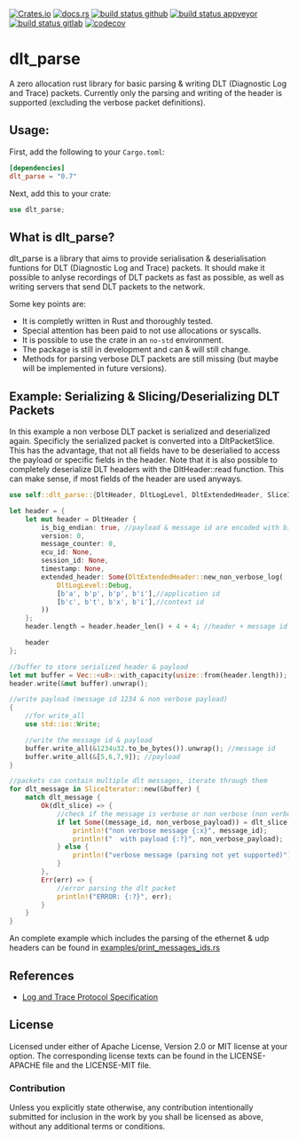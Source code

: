 [![Crates.io](https://img.shields.io/crates/v/dlt_parse.svg)](https://crates.io/crates/dlt_parse)
[![docs.rs](https://docs.rs/dlt_parse/badge.svg)](https://docs.rs/dlt_parse)
[![build status github](https://github.com/JulianSchmid/dlt-parse-rs/actions/workflows/main.yml/badge.svg?branch=main)](https://github.com/JulianSchmid/dlt-parse-rs/actions/workflows/main.yml)
[![build status appveyor](https://ci.appveyor.com/api/projects/status/3tba6q6as9kqr1wa/branch/main?svg=true)](https://ci.appveyor.com/project/JulianSchmid/dlt-parse-rs/branch/main)
[![build status gitlab](https://gitlab.com/julian.schmid/dlt-parse-rs/badges/main/pipeline.svg)](https://gitlab.com/julian.schmid/dlt-parse-rs/-/commits/main)
[![codecov](https://codecov.io/gh/JulianSchmid/dlt-parse-rs/branch/main/graph/badge.svg?token=D1LANr6nox)](https://codecov.io/gh/JulianSchmid/dlt-parse-rs)

# dlt_parse

A zero allocation rust library for basic parsing & writing DLT (Diagnostic Log and Trace)
packets. Currently only the parsing and writing of the header is supported (excluding the
verbose packet definitions).

## Usage:

First, add the following to your `Cargo.toml`:

```toml
[dependencies]
dlt_parse = "0.7"
```

Next, add this to your crate:

```rust
use dlt_parse;
```

## What is dlt_parse?
dlt_parse is a library that aims to provide serialisation & deserialisation funtions for DLT (Diagnostic Log and Trace) packets.
It should make it possible to anlyse recordings of DLT packets as fast as possible, as well as writing servers
that send DLT packets to the network.

Some key points are:

* It is completly written in Rust and thoroughly tested.
* Special attention has been paid to not use allocations or syscalls.
* It is possible to use the crate in an `no-std` environment.
* The package is still in development and can & will still change.
* Methods for parsing verbose DLT packets are still missing (but maybe will be implemented in future versions).

## Example: Serializing & Slicing/Deserializing DLT Packets

In this example a non verbose DLT packet is serialized and deserialized again. Specificly the serialized packet is
converted into a DltPacketSlice. This has the advantage, that not all fields have to be deserialied to
access the payload or specific fields in the header. Note that it is also possible to completely deserialize
DLT headers with the DltHeader::read function. This can make sense, if most fields of the header are used anyways.

```rust
use self::dlt_parse::{DltHeader, DltLogLevel, DltExtendedHeader, SliceIterator};

let header = {
    let mut header = DltHeader {
        is_big_endian: true, //payload & message id are encoded with big endian
        version: 0,
        message_counter: 0,
        ecu_id: None,
        session_id: None,
        timestamp: None,
        extended_header: Some(DltExtendedHeader::new_non_verbose_log(
            DltLogLevel::Debug,
            [b'a', b'p', b'p', b'i'],//application id
            [b'c', b't', b'x', b'i'],//context id
        ))
    };
    header.length = header.header_len() + 4 + 4; //header + message id + payload

    header
};

//buffer to store serialized header & payload
let mut buffer = Vec::<u8>::with_capacity(usize::from(header.length));
header.write(&mut buffer).unwrap();

//write payload (message id 1234 & non verbose payload)
{
    //for write_all
    use std::io::Write;

    //write the message id & payload
    buffer.write_all(&1234u32.to_be_bytes()).unwrap(); //message id
    buffer.write_all(&[5,6,7,9]); //payload
}

//packets can contain multiple dlt messages, iterate through them
for dlt_message in SliceIterator::new(&buffer) {
    match dlt_message {
        Ok(dlt_slice) => {
            //check if the message is verbose or non verbose (non verbose messages have message ids)
            if let Some((message_id, non_verbose_payload)) = dlt_slice.message_id_and_payload() {
                println!("non verbose message {:x}", message_id);
                println!("  with payload {:?}", non_verbose_payload);
            } else {
                println!("verbose message (parsing not yet supported)");
            }
        },
        Err(err) => {
            //error parsing the dlt packet
            println!("ERROR: {:?}", err);
        }
    }
}
```

An complete example which includes the parsing of the ethernet & udp headers can be found in [examples/print_messages_ids.rs](examples/print_messages_ids.rs)

## References
* [Log and Trace Protocol Specification](https://www.autosar.org/fileadmin/standards/foundation/1-3/AUTOSAR_PRS_LogAndTraceProtocol.pdf)

## License
Licensed under either of Apache License, Version 2.0 or MIT license at your option. The corresponding license texts can be found in the LICENSE-APACHE file and the LICENSE-MIT file.

### Contribution
Unless you explicitly state otherwise, any contribution intentionally submitted for inclusion in the work by you shall be licensed as above, without any additional terms or conditions.
